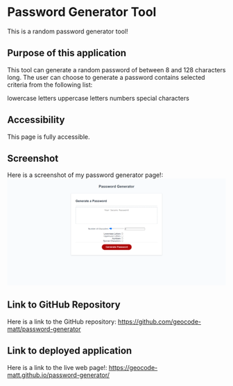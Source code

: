 # Password Generator Tool

This is a random password generator tool!


## Purpose of this application

This tool can generate a random password of between 8 and 128 characters long. The user can choose to generate a password contains selected criteria from the following list:

lowercase letters
uppercase letters
numbers
special characters


## Accessibility

This page is fully accessible.


## Screenshot

Here is a screenshot of my password generator page!:
<img src="./assets/images/screenshot.png">


## Link to GitHub Repository

Here is a link to the GitHub repository:
https://github.com/geocode-matt/password-generator


## Link to deployed application

Here is a link to the live web page!:
https://geocode-matt.github.io/password-generator/